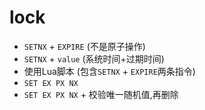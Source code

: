 # lock

- `SETNX` + `EXPIRE` (不是原子操作)
- `SETNX` + `value` (系统时间+过期时间)
- 使用Lua脚本 (包含`SETNX` + `EXPIRE`两条指令)
- `SET EX PX NX`
- `SET EX PX NX` + 校验唯一随机值,再删除
